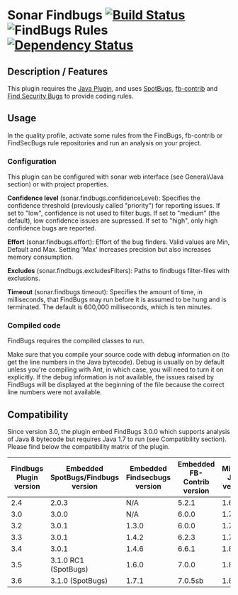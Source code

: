 # Sonar Findbugs [![Build Status](https://travis-ci.org/SonarQubeCommunity/sonar-findbugs.svg?branch=master)](https://travis-ci.org/SonarQubeCommunity/sonar-findbugs) ![FindBugs Rules](https://img.shields.io/badge/FindBugs%20rules-855-brightgreen.svg?maxAge=2592000) [![Dependency Status](https://www.versioneye.com/user/projects/5755ce407757a0003bd4b22d/badge.svg?style=flat)](https://www.versioneye.com/user/projects/5755ce407757a0003bd4b22d)

## Description / Features

This plugin requires the [Java Plugin](http://docs.sonarqube.org/display/PLUG/Java+Plugin), and uses [SpotBugs](https://spotbugs.github.io), [fb-contrib](http://fb-contrib.sourceforge.net/) and [Find Security Bugs](http://h3xstream.github.io/find-sec-bugs/) to provide coding rules.


## Usage

In the quality profile, activate some rules from the FindBugs, fb-contrib or FindSecBugs rule repositories and run an analysis on your project.


### Configuration
This plugin can be configured with sonar web interface (see General/Java section) or with project properties.

**Confidence level** (sonar.findbugs.confidenceLevel): Specifies the confidence threshold (previously called "priority") for reporting issues. If set to "low", confidence is not used to filter bugs. If set to "medium" (the default), low confidence issues are supressed. If set to "high", only high confidence bugs are reported.

**Effort** (sonar.findbugs.effort): Effort of the bug finders. Valid values are Min, Default and Max. Setting 'Max' increases precision but also increases memory consumption.

**Excludes** (sonar.findbugs.excludesFilters): Paths to findbugs filter-files with exclusions. 

**Timeout** (sonar.findbugs.timeout): Specifies the amount of time, in milliseconds, that FindBugs may run before it is assumed to be hung and is terminated. The default is 600,000 milliseconds, which is ten minutes.


### Compiled code

FindBugs requires the compiled classes to run.

Make sure that you compile your source code with debug information on (to get the line numbers in the Java bytecode). Debug is usually on by default unless you're compiling with Ant, in which case, you will need to turn it on explicitly. If the debug information is not available, the issues raised by FindBugs will be displayed at the beginning of the file because the correct line numbers were not available.


## Compatibility 

Since version 3.0, the plugin embed FindBugs 3.0.0 which supports analysis of Java 8 bytecode but requires Java 1.7 to run (see Compatibility section). Please find below the compatibility matrix of the plugin.

Findbugs Plugin version|Embedded SpotBugs/Findbugs version|Embedded Findsecbugs version|Embedded FB-Contrib version|Minimal Java version
-----------------------|----------------------------------|----------------------------|---------------------------|--------------------
2.4                    | 2.0.3                            | N/A                        | 5.2.1                     | 1.6
3.0                    | 3.0.0                            | N/A                        | 6.0.0                     | 1.7
3.2                    | 3.0.1                            | 1.3.0                      | 6.0.0                     | 1.7
3.3                    | 3.0.1                            | 1.4.2                      | 6.2.3                     | 1.7
3.4                    | 3.0.1                            | 1.4.6                      | 6.6.1                     | 1.8
3.5                    | 3.1.0 RC1 (SpotBugs)             | 1.6.0                      | 7.0.0                     | 1.8
3.6                    | 3.1.0 (SpotBugs)                 | 1.7.1                      | 7.0.5sb                   | 1.8
